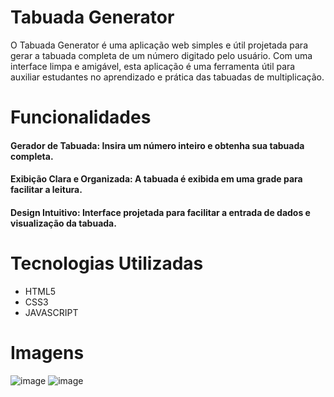 # Tabuada Generator
O Tabuada Generator é uma aplicação web simples e útil projetada para gerar a tabuada completa de um número digitado pelo usuário. Com uma interface limpa e amigável, 
esta aplicação é uma ferramenta útil para auxiliar estudantes no aprendizado e prática das tabuadas de multiplicação.

# Funcionalidades

#### Gerador de Tabuada: Insira um número inteiro e obtenha sua tabuada completa.
#### Exibição Clara e Organizada: A tabuada é exibida em uma grade para facilitar a leitura.
#### Design Intuitivo: Interface projetada para facilitar a entrada de dados e visualização da tabuada.

# Tecnologias Utilizadas
<ul>
  <li>
    HTML5
  </li>
  <li>
    CSS3
  </li>
  <li>
    JAVASCRIPT
  </li>
</ul>

# Imagens


![image](https://github.com/igornunes-dev/Tabuada/assets/161251499/876fee58-b548-418b-8ea2-00e33d4df3ce)
![image](https://github.com/igornunes-dev/Tabuada/assets/161251499/17739206-b358-432c-a89c-28550ed6daf9)

 
